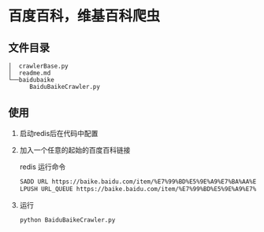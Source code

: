 # 百度百科，维基百科爬虫

## 文件目录

```
│  crawlerBase.py
│  readme.md
└──baidubaike
      BaiduBaikeCrawler.py

```
## 使用
1. 启动redis后在代码中配置
2. 加入一个任意的起始的百度百科链接

    redis 运行命令
    ```bash
    SADD URL https://baike.baidu.com/item/%E7%99%BD%E5%9E%A9%E7%BA%AA%E5%9B%BD%E5%AE%B6%E5%9C%B0%E8%B4%A8%E5%85%AC%E5%9B%AD/18414471
    LPUSH URL_QUEUE https://baike.baidu.com/item/%E7%99%BD%E5%9E%A9%E7%BA%AA%E5%9B%BD%E5%AE%B6%E5%9C%B0%E8%B4%A8%E5%85%AC%E5%9B%AD/18414471
    ```
3. 运行
    ```bash
    python BaiduBaikeCrawler.py
    ```